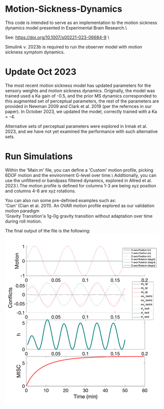 # Motion-Sickness-Dynamics

This code is intended to serve as an implementation to the motion sickness dynamics model presented in Experimental Brain Research.\

See: https://doi.org/10.1007/s00221-023-06684-9 \\

Simulink v. 2023b is required to run the observer model with motion sickness symptom dynamics. 

# Update Oct 2023
The most recent motion sickness model has updated parameters for the sensory weights and motion sickness dynamics. Originally, the model was trained used a Ka gain of -0.5, and the prior MS dynamics corresponded to this augmented set of perceptual parameters, the rest of the parameters are provided in Newman 2009 and Clark et al. 2019 (per the refernces in our paper). In October 2023, we updated the model, correctly trained with a Ka = -4. 

Alternative sets of perceptual parameters were explored in Irmak et al. 2023, and we have not yet examined the performance with such alternative sets.

# Run Simulations
Within the 'Main.m' file, you can define a 'Custom' motion profile, picking 6DOF motion and the environment G-level over time.\\
Additionally, you can use the unfiltered or bandpass filtered dynamics, explored in Allred et al. 2023.\\
The motion profile is defined for columns 1-3 are being xyz position and columns 4-6 are xyz rotations.

You can also run some pre-definied examples such as:\
'Cian' (Cian et al. 2011). An OVAR motion profile explored as our validation motion paradigm\
'Gravity Transition'a 1g-0g gravity transition without adaptation over time during roll motion.

The final output of the file is the following:
![Screenshot](ExampleOutput.png)

